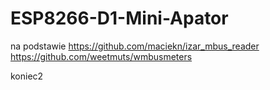 # ESP8266-D1-Mini-Apator

na podstawie
https://github.com/maciekn/izar_mbus_reader
https://github.com/weetmuts/wmbusmeters


koniec2